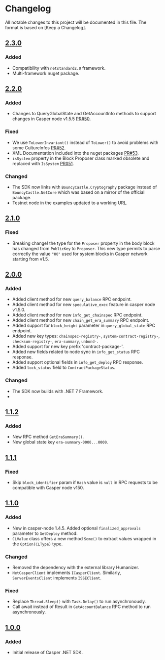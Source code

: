 # Changelog

All notable changes to this project will be documented in this file.  The format is based on [Keep a Changelog].

[comment]: <> (Added:      new features)
[comment]: <> (Changed:    changes in existing functionality)
[comment]: <> (Deprecated: soon-to-be removed features)
[comment]: <> (Removed:    now removed features)
[comment]: <> (Fixed:      any bug fixes)
[comment]: <> (Security:   in case of vulnerabilities)

## [2.3.0]

### Added
* Compatibility with `netstandard2.0` framework. 
* Multi-framework nuget package.

## [2.2.0]

### Added
* Changes to QueryGlobalState and GetAccountInfo methods to support changes in Casper node v1.5.5 [PR#50](https://github.com/make-software/casper-net-sdk/pull/50).

### Fixed
* We use `ToLowerInvariant()` instead of `ToLower()` to avoid problems with some CultureInfos [PR#52](https://github.com/make-software/casper-net-sdk/pull/52).
* XML Documentation included into the nuget packages [PR#53](https://github.com/make-software/casper-net-sdk/pull/53).
* `isSystem` property in the Block Proposer class marked obsolete and replaced with `IsSystem` [PR#51](https://github.com/make-software/casper-net-sdk/pull/51).

### Changed
* The SDK now links with `BouncyCastle.Cryptography` package instead of `BouncyCastle.NetCore` which was based on a 
mirror of the official package.
* Testnet node in the examples updated to a working URL.

## [2.1.0]

### Fixed
* Breaking change! the type for the `Proposer` property in the body block has changed from `PublicKey` to `Proposer`.
This new type permits to parse correctly the value `"00"` used for system blocks in Casper network starting from v1.5.

## [2.0.0]

### Added
* Added client method for new `query_balance` RPC endpoint.
* Added client method for new `speculative_exec` feature in casper node v1.5.0.
* Added client method for new `info_get_chainspec` RPC endpoint.
* Added client method for new `chain_get_era_summary` RPC endpoint.
* Added support for `block_height` parameter in `query_global_state` RPC endpoint.
* Added new key types: `chainspec-registry-`, `system-contract-registry-`, `checksum-registry-`, `era-summary`, `unbond-`.
* Added support for new key prefix 'contract-package-'.
* Added new fields related to node sync in `info_get_status` RPC response.
* Added support optional fields in `info_get_deploy` RPC response.
* Added `lock_status` field to `ContractPackageStatus`.

### Changed
* The SDK now builds with .NET 7 Framework.
* 
## [1.1.2]

### Added
* New RPC method `GetEraSummary()`.
* New global state key `era-summary-0000...0000`.

## [1.1.1]

### Fixed
* Skip `block_identifier` param if `Hash` value is `null` in RPC requests to be compatible with Casper node v150.

## [1.1.0]

### Added
* New in casper-node 1.4.5. Added optional `finalized_approvals` parameter to `GetDeploy` method.
* `CLValue` class offers a new method `Some()` to extract values wrapped in the `Option(CLType)` type.

### Changed
* Removed the dependency with the external library Humanizer.
* `NetCasperClient` implements `ICasperClient`. Similarly, `ServerEventsClient` implements `ISSEClient`. 

### Fixed
* Replace `Thread.Sleep()` with `Task.Delay()` to run asynchronously.
* Call await instead of Result in `GetAccountBalance` RPC method to run asynchronously.

## [1.0.0]

### Added
* Initial release of Casper .NET SDK.

[2.3.0]: https://github.com/make-software/casper-net-sdk/releases/tag/v2.3.0
[2.2.0]: https://github.com/make-software/casper-net-sdk/releases/tag/v2.2.0
[2.1.0]: https://github.com/make-software/casper-net-sdk/releases/tag/v2.1.0
[2.0.0]: https://github.com/make-software/casper-net-sdk/releases/tag/v2.0.0
[1.1.2]: https://github.com/make-software/casper-net-sdk/releases/tag/v1.1.2
[1.1.1]: https://github.com/make-software/casper-net-sdk/releases/tag/v1.1.1
[1.1.0]: https://github.com/make-software/casper-net-sdk/releases/tag/v1.1.0
[1.0.0]: https://github.com/make-software/casper-net-sdk/releases/tag/v1.0.0
